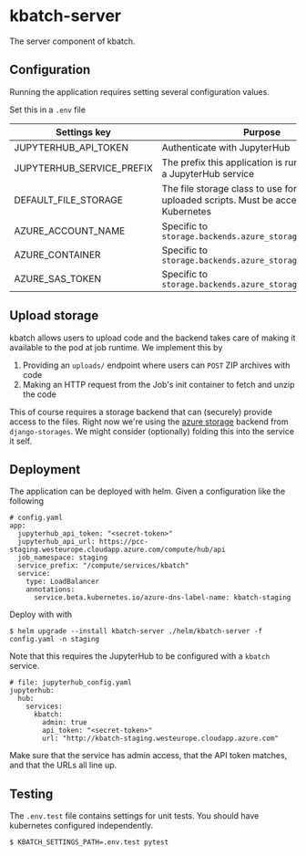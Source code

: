 # kbatch-server

The server component of kbatch.

## Configuration

Running the application requires setting several configuration values.

Set this in a `.env` file

|       Settings key        |                                          Purpose                                          |
| ------------------------- | ----------------------------------------------------------------------------------------- |
| JUPYTERHUB_API_TOKEN      | Authenticate with JupyterHub                                                              |
| JUPYTERHUB_SERVICE_PREFIX | The prefix this application is running under as a JupyterHub service                      |
| DEFAULT_FILE_STORAGE      | The file storage class to use for user-uploaded scripts. Must be accessible by Kubernetes |
| AZURE_ACCOUNT_NAME        | Specific to `storage.backends.azure_storage.AzureStorage`                                 |
| AZURE_CONTAINER           | Specific to `storage.backends.azure_storage.AzureStorage`                                 |
| AZURE_SAS_TOKEN           | Specific to `storage.backends.azure_storage.AzureStorage`                                 |

## Upload storage

kbatch allows users to upload code and the backend takes care of making it available to the pod at job runtime.
We implement this by

1. Providing an `uploads/` endpoint where users can `POST` ZIP archives with code
2. Making an HTTP request from the Job's init container to fetch and unzip the code

This of course requires a storage backend that can (securely) provide access to the files. Right now
we're using the [azure storage](https://django-storages.readthedocs.io/en/latest/backends/azure.html) backend from
`django-storages`. We might consider (optionally) folding this into the service it self.

## Deployment

The application can be deployed with helm. Given a configuration like the following

```
# config.yaml
app:
  jupyterhub_api_token: "<secret-token>"
  jupyterhub_api_url: https://pcc-staging.westeurope.cloudapp.azure.com/compute/hub/api
  job_namespace: staging
  service_prefix: "/compute/services/kbatch"
  service:
    type: LoadBalancer
    annotations:
      service.beta.kubernetes.io/azure-dns-label-name: kbatch-staging
```

Deploy with with

```
$ helm upgrade --install kbatch-server ./helm/kbatch-server -f config.yaml -n staging
```

Note that this requires the JupyterHub to be configured with a `kbatch` service.

```
# file: jupyterhub_config.yaml
jupyterhub:
  hub:
    services:
      kbatch:
        admin: true
        api_token: "<secret-token>"
        url: "http://kbatch-staging.westeurope.cloudapp.azure.com"
```

Make sure that the service has admin access, that the API token matches, and that the URLs all line up.

## Testing

The `.env.test` file contains settings for unit tests. You should have kubernetes configured independently.

```
$ KBATCH_SETTINGS_PATH=.env.test pytest
```